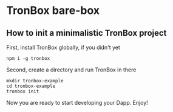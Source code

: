 # TronBox bare-box

## How to init a minimalistic TronBox project

First, install TronBox globally, if you didn't yet
```
npm i -g tronbox
```

Second, create a directory and run TronBox in there
```
mkdir tronbox-example
cd tronbox-example
tronbox init
```

Now you are ready to start developing your Dapp. Enjoy!




